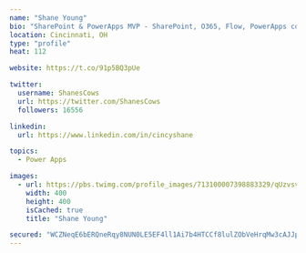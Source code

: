 ```yaml
---
name: "Shane Young"
bio: "SharePoint & PowerApps MVP - SharePoint, O365, Flow, PowerApps consulting? @PowerApps911 | Pure Snark? You found it."
location: Cincinnati, OH
type: "profile"
heat: 112

website: https://t.co/91p5BQ3pUe

twitter:
  username: ShanesCows
  url: https://twitter.com/ShanesCows
  followers: 16556

linkedin:
  url: https://www.linkedin.com/in/cincyshane

topics:
  - Power Apps

images:
  - url: https://pbs.twimg.com/profile_images/713100007398883329/qUzvsvQ3_400x400.jpg
    width: 400
    height: 400
    isCached: true
    title: "Shane Young"

secured: "WCZNeqE6bERQneRqy8NUN0LE5EF4ll1Ai7b4HTCCf8lulZObVeHrqMw3cAJJplGaIeuhu+017lpgeCMH2I304M/OIzJTHlXAbGRm+4q/UXMbmozytSL16BctiQJdLXwl57IPve7vMgSOmRRMvy8OwBu5BC47hQKsLVi6CWeCZRcb7LLC5yHIhIyAKqnQfqnxPvHfIMBn12gD7dg0KdNkcet//RSeRlzpwYB4jeDknnRJxvvNwcBQsFcHdAdM1ZUv1qg7hB0w/FFUyYln3QM0l6ochmDapkGEbfFrVm3i3MedpBpEJLFM4lYYZJuHhLvr5xHh8cHMpo4ryX5EWfmUQOMzsDzI1FMybA/TTeAgw5q6WuHTqlvzA3K58XYKQOaufYWlTzkd/Ae2kGhOEb/HeE5CCWR8loDaAXP+J3t1cws=;+wd8OclHQHBUyKW7/uwoKA=="
---
```


